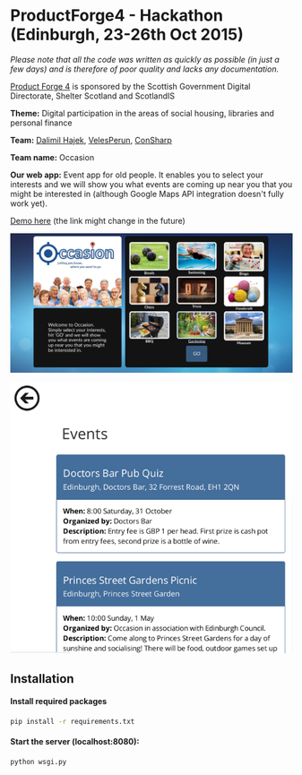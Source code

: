 # ProductForge4 - Hackathon (Edinburgh, 23-26th Oct 2015)
*Please note that all the code was written as quickly as possible (in just a few days) and is therefore of poor quality and lacks any documentation.*

[Product Forge 4](http://events.productforge.io/ProductForge4) is sponsored by the Scottish Government Digital Directorate, Shelter Scotland and ScotlandIS

**Theme:** Digital participation in the areas of social housing, libraries and personal finance

**Team:** [Dalimil Hajek](https://github.com/dalimil), [VelesPerun](https://github.com/VelesPerun), [ConSharp](https://github.com/ConSharp)

**Team name:** Occasion

**Our web app:** Event app for old people. It enables you to select your interests and we will show you what events are coming up near you that you might be interested in (although Google Maps API integration doesn't fully work yet). 

[Demo here](http://demo-prefix.rhcloud.com/) (the link might change in the future)

![01](https://github.com/Dalimil/ProductForge4-Hackathon/blob/master/screenshots/screenshot-1.png)

![02](https://github.com/Dalimil/ProductForge4-Hackathon/blob/master/screenshots/screenshot-2.png)

## Installation
#### Install required packages
```sh
pip install -r requirements.txt
```

#### Start the server (localhost:8080):
```sh
python wsgi.py
```


